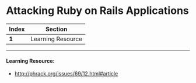 # Attacking Ruby on Rails Applications

Index | Section
--- | ---
**1** | Learning Resource

___


#### Learning Resource: 

* http://phrack.org/issues/69/12.html#article